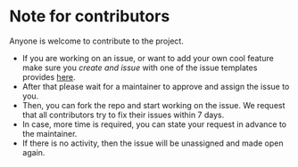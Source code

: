 # Note for contributors
Anyone is welcome to contribute to the project.
- If you are working on an issue, or want to add your own cool feature make sure you *create and issue* with one of the issue templates provides [here](https://github.com/jessej-samuel/spotipy/tree/master/.github/ISSUE_TEMPLATE).
- After that please wait for a maintainer to approve and assign the issue to you.
- Then, you can fork the repo and start working on the issue. We request that all contributors try to fix their issues within 7 days.
- In case, more time is required, you can state your request in advance to the maintainer.
- If there is no activity, then the issue will be unassigned and made open again.
